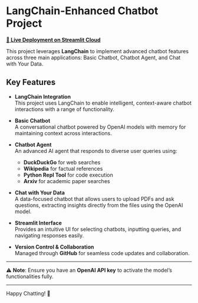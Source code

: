 # LangChain-Enhanced Chatbot Project

**[🚀 Live Deployment on Streamlit Cloud](https://llmbootcamp-final-project-ktjafqkbpbgvjyaklvrpdg.streamlit.app/)**

This project leverages **LangChain** to implement advanced chatbot features across three main applications: Basic Chatbot, Chatbot Agent, and Chat with Your Data.

## Key Features

- **LangChain Integration**  
  This project uses LangChain to enable intelligent, context-aware chatbot interactions with a range of functionality.

- **Basic Chatbot**  
  A conversational chatbot powered by OpenAI models with memory for maintaining context across interactions.

- **Chatbot Agent**  
  An advanced AI agent that responds to diverse user queries using:
  - **DuckDuckGo** for web searches
  - **Wikipedia** for factual references
  - **Python Repl Tool** for code execution
  - **Arxiv** for academic paper searches

- **Chat with Your Data**  
  A data-focused chatbot that allows users to upload PDFs and ask questions, extracting insights directly from the files using the OpenAI model.

- **Streamlit Interface**  
  Provides an intuitive UI for selecting chatbots, inputting queries, and navigating responses easily.

- **Version Control & Collaboration**  
  Managed through **GitHub** for seamless code updates and collaboration.

---

⚠️ **Note**: Ensure you have an **OpenAI API key** to activate the model’s functionalities fully.

---

Happy Chatting! 🎉
